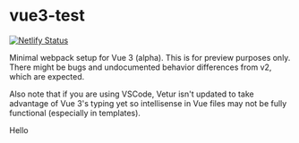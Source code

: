 # vue3-test

[![Netlify Status](https://api.netlify.com/api/v1/badges/f0006918-0e89-4781-a943-3bc5c4e6fed8/deploy-status)](https://app.netlify.com/sites/infallible-dijkstra-89855f/deploys)

Minimal webpack setup for Vue 3 (alpha). This is for preview purposes only. There might be bugs and undocumented behavior differences from v2, which are expected.

Also note that if you are using VSCode, Vetur isn't updated to take advantage of Vue 3's typing yet so intellisense in Vue files may not be fully functional (especially in templates).

Hello
